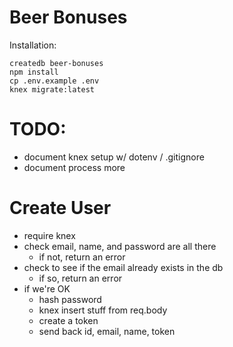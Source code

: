 # Beer Bonuses

Installation:

```
createdb beer-bonuses
npm install
cp .env.example .env
knex migrate:latest
```

# TODO:

- document knex setup w/ dotenv / .gitignore
- document process more

# Create User
- require knex
- check email, name, and password are all there
  -  if not, return an error
- check to see if the email already exists in the db
  -  if so, return an error
- if we're OK
  -  hash password
  -  knex insert stuff from req.body
  -  create a token
  -  send back id, email, name, token
